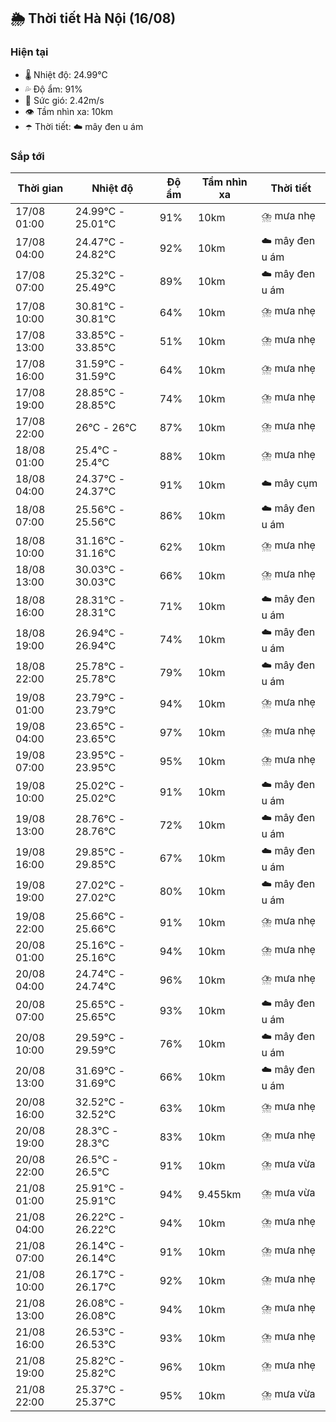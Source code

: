 ## 🌦️ Thời tiết Hà Nội (16/08)

### Hiện tại

- 🌡️ Nhiệt độ: 24.99℃
- 💦 Độ ẩm: 91%
- 💨 Sức gió: 2.42m/s
- 👁️ Tầm nhìn xa: 10km
- ☂️ Thời tiết: ☁️ mây đen u ám

### Sắp tới

| Thời gian | Nhiệt độ | Độ ẩm | Tầm nhìn xa | Thời tiết |
| --- | --- | --- | --- | --- |
| 17/08 01:00 | 24.99℃ - 25.01℃ | 91% | 10km | ⛈️ mưa nhẹ |
| 17/08 04:00 | 24.47℃ - 24.82℃ | 92% | 10km | ☁️ mây đen u ám |
| 17/08 07:00 | 25.32℃ - 25.49℃ | 89% | 10km | ☁️ mây đen u ám |
| 17/08 10:00 | 30.81℃ - 30.81℃ | 64% | 10km | ⛈️ mưa nhẹ |
| 17/08 13:00 | 33.85℃ - 33.85℃ | 51% | 10km | ⛈️ mưa nhẹ |
| 17/08 16:00 | 31.59℃ - 31.59℃ | 64% | 10km | ⛈️ mưa nhẹ |
| 17/08 19:00 | 28.85℃ - 28.85℃ | 74% | 10km | ⛈️ mưa nhẹ |
| 17/08 22:00 | 26℃ - 26℃ | 87% | 10km | ⛈️ mưa nhẹ |
| 18/08 01:00 | 25.4℃ - 25.4℃ | 88% | 10km | ⛈️ mưa nhẹ |
| 18/08 04:00 | 24.37℃ - 24.37℃ | 91% | 10km | ☁️ mây cụm |
| 18/08 07:00 | 25.56℃ - 25.56℃ | 86% | 10km | ☁️ mây đen u ám |
| 18/08 10:00 | 31.16℃ - 31.16℃ | 62% | 10km | ⛈️ mưa nhẹ |
| 18/08 13:00 | 30.03℃ - 30.03℃ | 66% | 10km | ⛈️ mưa nhẹ |
| 18/08 16:00 | 28.31℃ - 28.31℃ | 71% | 10km | ☁️ mây đen u ám |
| 18/08 19:00 | 26.94℃ - 26.94℃ | 74% | 10km | ☁️ mây đen u ám |
| 18/08 22:00 | 25.78℃ - 25.78℃ | 79% | 10km | ☁️ mây đen u ám |
| 19/08 01:00 | 23.79℃ - 23.79℃ | 94% | 10km | ⛈️ mưa nhẹ |
| 19/08 04:00 | 23.65℃ - 23.65℃ | 97% | 10km | ⛈️ mưa nhẹ |
| 19/08 07:00 | 23.95℃ - 23.95℃ | 95% | 10km | ⛈️ mưa nhẹ |
| 19/08 10:00 | 25.02℃ - 25.02℃ | 91% | 10km | ☁️ mây đen u ám |
| 19/08 13:00 | 28.76℃ - 28.76℃ | 72% | 10km | ☁️ mây đen u ám |
| 19/08 16:00 | 29.85℃ - 29.85℃ | 67% | 10km | ☁️ mây đen u ám |
| 19/08 19:00 | 27.02℃ - 27.02℃ | 80% | 10km | ☁️ mây đen u ám |
| 19/08 22:00 | 25.66℃ - 25.66℃ | 91% | 10km | ⛈️ mưa nhẹ |
| 20/08 01:00 | 25.16℃ - 25.16℃ | 94% | 10km | ⛈️ mưa nhẹ |
| 20/08 04:00 | 24.74℃ - 24.74℃ | 96% | 10km | ⛈️ mưa nhẹ |
| 20/08 07:00 | 25.65℃ - 25.65℃ | 93% | 10km | ☁️ mây đen u ám |
| 20/08 10:00 | 29.59℃ - 29.59℃ | 76% | 10km | ☁️ mây đen u ám |
| 20/08 13:00 | 31.69℃ - 31.69℃ | 66% | 10km | ☁️ mây đen u ám |
| 20/08 16:00 | 32.52℃ - 32.52℃ | 63% | 10km | ⛈️ mưa nhẹ |
| 20/08 19:00 | 28.3℃ - 28.3℃ | 83% | 10km | ⛈️ mưa nhẹ |
| 20/08 22:00 | 26.5℃ - 26.5℃ | 91% | 10km | ⛈️ mưa vừa |
| 21/08 01:00 | 25.91℃ - 25.91℃ | 94% | 9.455km | ⛈️ mưa vừa |
| 21/08 04:00 | 26.22℃ - 26.22℃ | 94% | 10km | ⛈️ mưa nhẹ |
| 21/08 07:00 | 26.14℃ - 26.14℃ | 91% | 10km | ⛈️ mưa nhẹ |
| 21/08 10:00 | 26.17℃ - 26.17℃ | 92% | 10km | ⛈️ mưa nhẹ |
| 21/08 13:00 | 26.08℃ - 26.08℃ | 94% | 10km | ⛈️ mưa nhẹ |
| 21/08 16:00 | 26.53℃ - 26.53℃ | 93% | 10km | ⛈️ mưa nhẹ |
| 21/08 19:00 | 25.82℃ - 25.82℃ | 96% | 10km | ⛈️ mưa nhẹ |
| 21/08 22:00 | 25.37℃ - 25.37℃ | 95% | 10km | ⛈️ mưa vừa |
